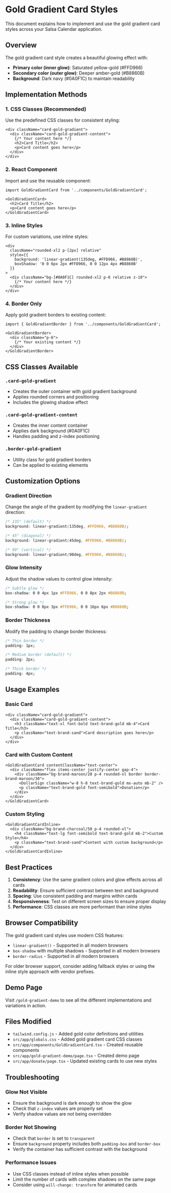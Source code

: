 # Gold Gradient Card Styles

This document explains how to implement and use the gold gradient card styles across your Salsa Calendar application.

## Overview

The gold gradient card style creates a beautiful glowing effect with:
- **Primary color (inner glow)**: Saturated yellow-gold (#FFD966)
- **Secondary color (outer glow)**: Deeper amber-gold (#B8860B)
- **Background**: Dark navy (#0A0F1C) to maintain readability

## Implementation Methods

### 1. CSS Classes (Recommended)

Use the predefined CSS classes for consistent styling:

```tsx
<div className="card-gold-gradient">
  <div className="card-gold-gradient-content">
    {/* Your content here */}
    <h2>Card Title</h2>
    <p>Card content goes here</p>
  </div>
</div>
```

### 2. React Component

Import and use the reusable component:

```tsx
import GoldGradientCard from '../components/GoldGradientCard';

<GoldGradientCard>
  <h2>Card Title</h2>
  <p>Card content goes here</p>
</GoldGradientCard>
```

### 3. Inline Styles

For custom variations, use inline styles:

```tsx
<div 
  className="rounded-xl2 p-[2px] relative"
  style={{
    background: 'linear-gradient(135deg, #FFD966, #B8860B)',
    boxShadow: '0 0 6px 2px #FFD966, 0 0 12px 4px #B8860B'
  }}
>
  <div className="bg-[#0A0F1C] rounded-xl2 p-6 relative z-10">
    {/* Your content here */}
  </div>
</div>
```

### 4. Border Only

Apply gold gradient borders to existing content:

```tsx
import { GoldGradientBorder } from '../components/GoldGradientCard';

<GoldGradientBorder>
  <div className="p-6">
    {/* Your existing content */}
  </div>
</GoldGradientBorder>
```

## CSS Classes Available

### `.card-gold-gradient`
- Creates the outer container with gold gradient background
- Applies rounded corners and positioning
- Includes the glowing shadow effect

### `.card-gold-gradient-content`
- Creates the inner content container
- Applies dark background (#0A0F1C)
- Handles padding and z-index positioning

### `.border-gold-gradient`
- Utility class for gold gradient borders
- Can be applied to existing elements

## Customization Options

### Gradient Direction
Change the angle of the gradient by modifying the `linear-gradient` direction:

```css
/* 135° (default) */
background: linear-gradient(135deg, #FFD966, #B8860B);

/* 45° (diagonal) */
background: linear-gradient(45deg, #FFD966, #B8860B);

/* 90° (vertical) */
background: linear-gradient(90deg, #FFD966, #B8860B);
```

### Glow Intensity
Adjust the shadow values to control glow intensity:

```css
/* Subtle glow */
box-shadow: 0 0 4px 1px #FFD966, 0 0 8px 2px #B8860B;

/* Strong glow */
box-shadow: 0 0 8px 3px #FFD966, 0 0 16px 6px #B8860B;
```

### Border Thickness
Modify the padding to change border thickness:

```css
/* Thin border */
padding: 1px;

/* Medium border (default) */
padding: 2px;

/* Thick border */
padding: 4px;
```

## Usage Examples

### Basic Card
```tsx
<div className="card-gold-gradient">
  <div className="card-gold-gradient-content">
    <h3 className="text-xl font-bold text-brand-gold mb-4">Card Title</h3>
    <p className="text-brand-sand">Card description goes here</p>
  </div>
</div>
```

### Card with Custom Content
```tsx
<GoldGradientCard contentClassName="text-center">
  <div className="flex items-center justify-center gap-4">
    <div className="bg-brand-maroon/20 p-4 rounded-xl border border-brand-maroon/30">
      <DollarSign className="w-8 h-8 text-brand-gold mx-auto mb-2" />
      <p className="text-brand-gold font-semibold">Donation</p>
    </div>
  </div>
</GoldGradientCard>
```

### Custom Styling
```tsx
<GoldGradientCardInline>
  <div className="bg-brand-charcoal/50 p-4 rounded-xl">
    <h4 className="text-lg font-semibold text-brand-gold mb-2">Custom Style</h4>
    <p className="text-brand-sand">Content with custom background</p>
  </div>
</GoldGradientCardInline>
```

## Best Practices

1. **Consistency**: Use the same gradient colors and glow effects across all cards
2. **Readability**: Ensure sufficient contrast between text and background
3. **Spacing**: Use consistent padding and margins within cards
4. **Responsiveness**: Test on different screen sizes to ensure proper display
5. **Performance**: CSS classes are more performant than inline styles

## Browser Compatibility

The gold gradient card styles use modern CSS features:
- `linear-gradient()` - Supported in all modern browsers
- `box-shadow` with multiple shadows - Supported in all modern browsers
- `border-radius` - Supported in all modern browsers

For older browser support, consider adding fallback styles or using the inline style approach with vendor prefixes.

## Demo Page

Visit `/gold-gradient-demo` to see all the different implementations and variations in action.

## Files Modified

- `tailwind.config.js` - Added gold color definitions and utilities
- `src/app/globals.css` - Added gold gradient card CSS classes
- `src/app/components/GoldGradientCard.tsx` - Created reusable components
- `src/app/gold-gradient-demo/page.tsx` - Created demo page
- `src/app/donate/page.tsx` - Updated existing cards to use new styles

## Troubleshooting

### Glow Not Visible
- Ensure the background is dark enough to show the glow
- Check that `z-index` values are properly set
- Verify shadow values are not being overridden

### Border Not Showing
- Check that `border` is set to `transparent`
- Ensure `background` property includes both `padding-box` and `border-box`
- Verify the container has sufficient contrast with the background

### Performance Issues
- Use CSS classes instead of inline styles when possible
- Limit the number of cards with complex shadows on the same page
- Consider using `will-change: transform` for animated cards
